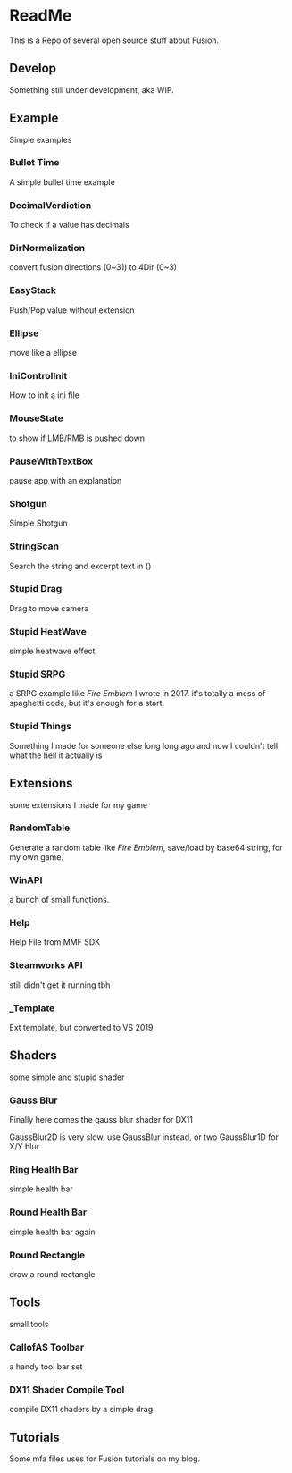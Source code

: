 # ReadMe

This is a Repo of several open source stuff about Fusion.

## Develop

Something still under development, aka WIP.

## Example

Simple examples

### Bullet Time

A simple bullet time example

### DecimalVerdiction

To check if a value has decimals

### DirNormalization

convert fusion directions (0~31) to 4Dir (0~3)

### EasyStack

Push/Pop value without extension

### Ellipse

move like a ellipse

### IniControlInit

How to init a ini file

### MouseState

to show if LMB/RMB is pushed down

### PauseWithTextBox

pause app with an explanation

### Shotgun

Simple Shotgun

### StringScan

Search the string and excerpt text in ()

### Stupid Drag

Drag to move camera

### Stupid HeatWave

simple heatwave effect

### Stupid SRPG

a SRPG example like *Fire Emblem* I wrote in 2017.
it's totally a mess of spaghetti code, but it's enough for a start.

### Stupid Things

Something I made for someone else long long ago and now I couldn't tell what the hell it actually is

## Extensions

some extensions I made for my game

### RandomTable

Generate a random table like *Fire Emblem*, save/load by base64 string, for my own game.

### WinAPI

a bunch of small functions.

### Help

Help File from MMF SDK

### Steamworks API

still didn't get it running tbh

### _Template

Ext template, but converted to VS 2019

## Shaders

some simple and stupid shader

### Gauss Blur

Finally here comes the gauss blur shader for DX11

GaussBlur2D is very slow, use GaussBlur instead, or two GaussBlur1D for X/Y blur

### Ring Health Bar

simple health bar

### Round Health Bar

simple health bar again

### Round Rectangle

draw a round rectangle

## Tools

small tools

### CallofAS Toolbar

a handy tool bar set

### DX11 Shader Compile Tool

compile DX11 shaders by a simple drag

## Tutorials

Some mfa files uses for Fusion tutorials on my blog.
